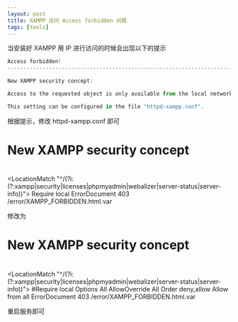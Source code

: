 ```yaml
---
layout: post
title: XAMPP 访问 Access forbidden 问题
tags: [tools]
---
```


当安装好 XAMPP 用 IP 进行访问的时候会出现以下的提示

```javascript
Access forbidden!
--------------------------------------------------------------------------------

New XAMPP security concept:

Access to the requested object is only available from the local network.

This setting can be configured in the file "httpd-xampp.conf".
```

根据提示，修改 httpd-xampp.conf 即可
#
# New XAMPP security concept
#
<LocationMatch "^/(?i:(?:xampp|security|licenses|phpmyadmin|webalizer|server-status|server-info))">
    Require local
  ErrorDocument 403 /error/XAMPP_FORBIDDEN.html.var
</LocationMatch>

修改为

#
# New XAMPP security concept
#
<LocationMatch "^/(?i:(?:xampp|security|licenses|phpmyadmin|webalizer|server-status|server-info))">
    #Require local
    Options All
    AllowOverride All
    Order deny,allow
    Allow from all
  ErrorDocument 403 /error/XAMPP_FORBIDDEN.html.var
</LocationMatch>

重启服务即可